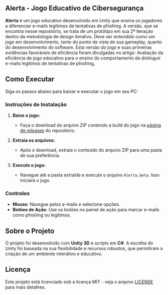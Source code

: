 ## Alerta - Jogo Educativo de Cibersegurança

**Alerta** é um jogo educativo desenvolvido em Unity que ensina os jogadores a diferenciar e-mails legítimos de tentativas de phishing. A versão, que se encontra nesse repositório, se trata de um protótipo em sua 2ª iteração dentro da metodologia de design iterativo. Deve ser entendido como um jogo em desenvolvimento, tanto do ponto de vista de sua gameplay, quanto do desenvolvimento do software. Esta versão do jogo e suas primeiras evidências favoráveis de eficiência foram divulgadas no artigo: Avaliação da eficiência de jogo educativo para o ensino do comportamento de distinguir e-mails legítimos de tentativas de phishing,

## Como Executar

Siga os passos abaixo para baixar e executar o jogo em seu PC:

### Instruções de Instalação

1. **Baixe o jogo:**
   - Faça o download do arquivo ZIP contendo a build do jogo na [página de releases](#) do repositório.

2. **Extraia os arquivos:**
   - Após o download, extraia o conteúdo do arquivo ZIP para uma pasta de sua preferência.

3. **Execute o jogo:**
   - Navegue até a pasta extraída e execute o arquivo `Alerta.beta`. Isso iniciará o jogo.

### Controles

- **Mouse**: Navegue pelos e-mails e selecione opções.
- **Botões de Ação**: Use os botões no painel de ação para marcar e-mails como phishing ou legítimos.

## Sobre o Projeto

O projeto foi desenvolvido com **Unity 3D** e scripts em **C#**. A escolha do Unity foi baseada na sua flexibilidade e recursos robustos, que permitiram a criação de um ambiente interativo e educativo.


## Licença

Este projeto está licenciado sob a licença MIT - veja o arquivo [LICENSE](./LICENSE) para mais detalhes.
